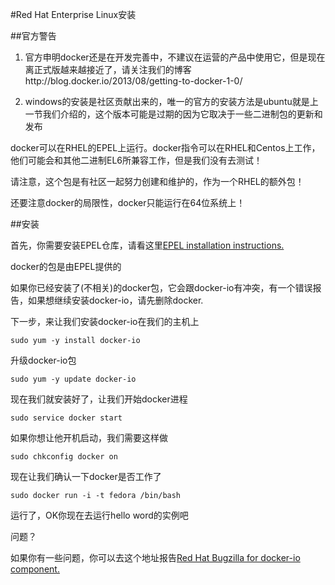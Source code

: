 #Red Hat Enterprise Linux安装

##官方警告

1. 官方申明docker还是在开发完善中，不建议在运营的产品中使用它，但是现在离正式版越来越接近了，请关注我们的博客http://blog.docker.io/2013/08/getting-to-docker-1-0/

1. windows的安装是社区贡献出来的，唯一的官方的安装方法是ubuntu就是上一节我们介绍的，这个版本可能是过期的因为它取决于一些二进制包的更新和发布

docker可以在RHEL的EPEL上运行。docker指令可以在RHEL和Centos上工作，他们可能会和其他二进制EL6所兼容工作，但是我们没有去测试！

请注意，这个包是有社区一起努力创建和维护的，作为一个RHEL的额外包！

还要注意docker的局限性，docker只能运行在64位系统上！

##安装

首先，你需要安装EPEL仓库，请看这里[EPEL installation instructions.](https://fedoraproject.org/wiki/EPEL#How_can_I_use_these_extra_packages.3F)

docker的包是由EPEL提供的

如果你已经安装了(不相关)的docker包，它会跟docker-io有冲突，有一个错误报告，如果想继续安装docker-io，请先删除docker.

下一步，来让我们安装docker-io在我们的主机上

	sudo yum -y install docker-io

升级docker-io包

	sudo yum -y update docker-io

现在我们就安装好了，让我们开始docker进程

	sudo service docker start

如果你想让他开机启动，我们需要这样做

	sudo chkconfig docker on

现在让我们确认一下docker是否工作了 

	sudo docker run -i -t fedora /bin/bash

运行了，OK你现在去运行hello word的实例吧

问题？

如果你有一些问题，你可以去这个地址报告[Red Hat Bugzilla for docker-io component.](https://bugzilla.redhat.com/enter_bug.cgi?product=Fedora%20EPEL&component=docker-io)